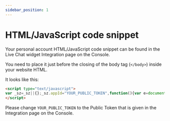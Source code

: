 ```yaml
---
sidebar_position: 1
---
```


# HTML/JavaScript code snippet

Your personal account HTML/JavaScript code snippet can be found in the Live Chat widget Integration page on the Console.

You need to place it just before the closing of the body tag (`</body>`) inside your website HTML.

It looks like this:

```html
<script type="text/javascript">
var _sz=_sz||{};_sz.appId="YOUR_PUBLIC_TOKEN",function(){var e=document.createElement("script");e.src="https://cdn.signalzen.com/signalzen.js",e.setAttribute("async","true"),document.documentElement.firstChild.appendChild(e);var t=setInterval(function(){"undefined"!=typeof SignalZen&&(clearInterval(t),new SignalZen(_sz).load())},10)}();
</script>
```

Please change `YOUR_PUBLIC_TOKEN` to the Public Token that is given in the Integration page on the Console.
